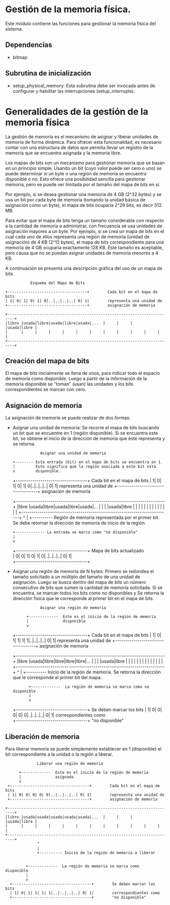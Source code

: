# Gestión de la memoria física.

Este módulo contiene las funciones para gestionar la memoria física del
sistema.

## Dependencias
- bitmap

## Subrutina de inicialización
- setup_physical_memory: Esta subrutina debe ser invocada antes de
	configurar y habilitar las interrupciones (setup_interrupts).

# Generalidades de la gestión de la memoria física

La gestión de memoria es el mecanismo de asignar y liberar unidades de memoria 
de forma dinámica.  Para ofrecer esta funcionalidad, es necesario contar con 
una estructura de datos que permita llevar un registro de la memoria que se
encuentra asignada y la memoria libre.

Los mapas de bits son un mecanismo para gestionar memoria que se basan en un 
principio simple: Usando un bit (cuyo valor puede ser cero o uno) se puede
determinar si un byte o una región de memoria se encuentra disponible o no.
Esto ofrece una posibilidad sencilla para gestionar memoria, pero se puede
ver limitada por el tamaño del mapa de bits en sí.

Por ejemplo, si se desea gestionar una memoria de 4 GB (2^32 bytes) y se usa
un bit por cada byte de memoria (tomando la unidad básica de asignación como
un byte), el mapa de bits ocuparía 2^29 bits, es decir 512 MB.

Para evitar que el mapa de bits tenga un tamaño considerable con respecto a
la cantidad de memoria a administrar, con frecuencia se usa unidades
de asignación mayores a un byte. Por ejemplo, si se crea un mapa de bits
en el cual cada uno de ellos representa una región de memoria (unidad de
asignación) de 4 KB (2^12 bytes), el mapa de bits correspondiente para una
memoria de 4 GB ocuparía exactamente 128 KB. Este tamaño es aceptable, pero
causa que no se puedan asignar unidades de memoria menores a 4 KB.

A continuación se presenta una descripción gráfica del uso de un mapa de bits.

               Esquema del Mapa de Bits
 
    +-----------------------------------+        Cada bit en el mapa de bits
    | 1| 0| 1| 0| 1| 0|..|..|..|..| 0| 1|        representa una unidad de
    +-----------------------------------+        asignación de memoria  
     
    +-------------------------------------------------------------------------+
    |libre |usada|libre|usada|libre|usada|...  |     |     |     |usada|libre |
    |      |     |     |     |     |     |     |     |     |     |     |      |
    +-------------------------------------------------------------------------+

## Creación del mapa de bits

El mapa de bits inicialmente se llena de unos, para indicar todo el espacio
de memoria como disponible. Luego a partir de la información de la memoria
disponible se "toman" (usan) las unidades y los bits correspondientes se
marcan con cero.
 
## Asignación de memoria

La asignación de memoria se puede realizar de dos formas:

- Asignar una unidad de memoria: Se recorre el mapa de bits buscando 
  un bit que se encuentre en 1 (región disponible). Si se encuentra este bit,
  se obtiene el inicio de la dirección de memoria que éste representa y se 
  retorna.

                  Asignar una unidad de memoria
    
	  +-------- Esta entrada (bit) en el mapa de bits se encuentra en 1.
      |         Esto significa que la región asociada a este bit está
      v         disponible.  
     +-----------------------------------+        Cada bit en el mapa de bits
     | 1| 0| 1| 0| 1| 0|..|..|..|..| 0| 1|        representa una unidad de
     +-----------------------------------+        asignación de memoria  
     
    +-------------------------------------------------------------------------+
    |libre |usada|libre|usada|libre|usada|...  |     |     |     |usada|libre |
    |      |     |     |     |     |     |     |     |     |     |     |      |
    +-------------------------------------------------------------------------+
      ^
      |
      +---------- Región de memoria representada por el primer bit. Se debe 
                  retornar la dirección de memoria de inicio de la región.


      +------------- La entrada se marca como "no disponible"             
      |              
      v  
    +-----------------------------------+      Mapa de bits actualizado  
    | 0| 0| 1| 0| 1| 0|..|..|..|..| 0| 1|        
    +-----------------------------------+          
  
- Asignar una región de memoria de N bytes: Primero se redondea el tamaño 
  solicitado a un múltiplo del tamaño de una unidad de asignación. Luego se 
  busca dentro del mapa de bits un número consecutivo de bits que sumen la
  cantidad de memoria solicitada. Si se encuentra, se marcan todos los bits
  como no disponibles y Se retorna la dirección física que le corresponde al 
  primer bit en el mapa de bits. 

                  Asignar una región de memoria
                  
            +-------------  Este es el inicio de la región de memoria
            |               disponible
            v                
     +-----------------------------------+        Cada bit en el mapa de bits
     | 1| 0| 1| 1| 1| 1|..|..|..|..| 0| 1|        representa una unidad de
     +-----------------------------------+        asignación de memoria  
     
     +-------------------------------------------------------------------------+
     |libre |usada|libre|libre|libre|libre|...  |     |     |     |usada|libre |
     |      |     |     |     |     |     |     |     |     |     |     |      |
     +-------------------------------------------------------------------------+
                    ^
                    |
                    +---------- Inicio de la región de memoria. Se retorna la 
                                dirección que le corresponde al primer bit del
								mapa.

             +-------------  La región de memoria se marca como no disponible
             |               
             v                
     +-----------------------------------+        Se deben marcar los bits
     | 1| 0| 0| 0| 0| 0|..|..|..|..| 0| 1|        correspondientes como   
     +-----------------------------------+        "no disponible"   

## Liberación de memoria

Para liberar memoria se puede simplemente establecer en 1 (disponible) el bit
correspondiente a la unidad o la región a liberar. 

                  Liberar una región de memoria
                  
          +-------------  Este es el inicio de la región de memoria
          |               asignada
          v                
     +-----------------------------------+        Cada bit en el mapa de bits
     | 1| 0| 0| 0| 0| 0|..|..|..|..| 0| 1|        representa una unidad de
     +-----------------------------------+        asignación de memoria  
       
    +-------------------------------------------------------------------------+
    |libre |usada|usada|usada|usada|usada|...  |     |     |     |usada|libre |
    |      |     |     |     |     |     |     |     |     |     |     |      |
    +-------------------------------------------------------------------------+
                  ^
                  |
                  +---------- Inicio de la región de memoria a liberar
    
  
             +-------------  La región de memoria se marca como  disponible
             |               
             v                
      +-----------------------------------+        Se deben marcar los bits
      | 1| 0| 1| 1| 1| 1|..|..|..|..| 0| 1|        correspondientes como   
      +-----------------------------------+        "no disponible"   

